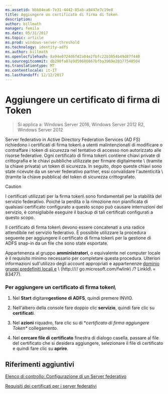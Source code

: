 ```yaml
---
ms.assetid: bbb84ea6-7e31-4442-85ab-a9447e7c19e8
title: Aggiungere un certificato di firma di Token
description: 
author: billmath
manager: femila
ms.date: 05/31/2017
ms.topic: article
ms.prod: windows-server-threshold
ms.technology: identity-adfs
ms.author: billmath
ms.openlocfilehash: 8a94e0724d6fd2a04e2fbfc22b3054b49d87f440
ms.sourcegitcommit: db290fa07e9d50686667bfba3969e20377548504
ms.translationtype: MT
ms.contentlocale: it-IT
ms.lasthandoff: 12/12/2017
---
```

# <a name="add-a-token-signing-certificate"></a>Aggiungere un certificato di firma di Token

>Si applica a: Windows Server 2016, Windows Server 2012 R2, Windows Server 2012

Server federativo in Active Directory Federation Services \(AD FS\) richiedono i certificati di firma token\ a utenti malintenzionati di modificare o contraffare i token di sicurezza nel tentativo di accesso non autorizzato alle risorse federative. Ogni certificato di firma token\ contiene chiavi private di crittografia e le chiavi pubbliche utilizzate per firmare digitalmente \ (tramite la chiave privata) un token di sicurezza. In seguito, dopo queste chiavi sono state ricevute da un server federativo partner, essi convalidare l'autenticità \ (tramite la chiave pubblica) del token di sicurezza crittografato.  
  
> [!CAUTION]  
> I certificati utilizzati per la firma token\ sono fondamentali per la stabilità del servizio federativo. Poiché la perdita o la rimozione non pianificata di qualsiasi certificato configurato a questo scopo può causare interruzioni del servizio, è consigliabile eseguire il backup di tali certificati configurati a questo scopo.  
  
Il certificato di firma token\ devono essere concatenati a una radice attendibile nel servizio federativo. È possibile utilizzare la procedura seguente per aggiungere il certificato di firma token\ per la gestione di ADFS snap-in da un file che sono state esportate.  
  
Appartenenza al gruppo **amministratori**, o equivalente nel computer locale è il requisito minimo necessario per completare questa procedura.  Ulteriori informazioni sull'utilizzo degli account appropriati e appartenenze [dominio gruppi predefiniti locali e](https://go.microsoft.com/fwlink/?LinkId=83477) \ (http:///\/ go.microsoft.com\/fwlink\ /? LinkId\ = 83477\).   
  
### <a name="to-add-a-token-signing-certificate"></a>Per aggiungere un certificato di firma token\  
  
1.  Nel **Start** digitare**gestione di ADFS**, quindi premere INVIO.  
  
2.  Nell'albero della console fare doppio clic **servizio**, quindi fare clic su **certificati**.  
  
3.  Nel **azioni** riquadro, fare clic su di **certificato di firma aggiungere Token\** collegamento.  
  
4.  Nel **cercare file di certificato** finestra di dialogo casella, passare al file del certificato che si desidera aggiungere, selezionare il file di certificato e quindi fare clic su **aprire**.  
  
## <a name="additional-references"></a>Riferimenti aggiuntivi  
[Elenco di controllo: Configurazione di un Server federativo](Checklist--Setting-Up-a-Federation-Server.md)  
  
[Requisiti dei certificati per i server federativi](https://technet.microsoft.com/library/dd807040.aspx)  
  

